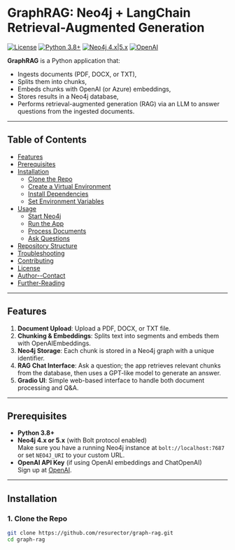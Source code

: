 # GraphRAG: Neo4j + LangChain Retrieval-Augmented Generation

[![License](https://img.shields.io/badge/License-MIT-blue.svg)](#license)
[![Python 3.8+](https://img.shields.io/badge/Python-3.8%2B-green.svg)](#prerequisites)
[![Neo4j 4.x|5.x](https://img.shields.io/badge/Neo4j-4.x%20%7C%205.x-008CC1.svg)](https://neo4j.com/)
[![OpenAI](https://img.shields.io/badge/OpenAI-API%20Key-lightgrey)](https://platform.openai.com/)

**GraphRAG** is a Python application that:
- Ingests documents (PDF, DOCX, or TXT),
- Splits them into chunks,
- Embeds chunks with OpenAI (or Azure) embeddings,
- Stores results in a Neo4j database,
- Performs retrieval-augmented generation (RAG) via an LLM to answer questions from the ingested documents.

---

## Table of Contents
- [Features](#features)
- [Prerequisites](#prerequisites)
- [Installation](#installation)
  - [Clone the Repo](#1-clone-the-repo)
  - [Create a Virtual Environment](#2-create-a-virtual-environment-optional)
  - [Install Dependencies](#3-install-dependencies)
  - [Set Environment Variables](#4-set-environment-variables)
- [Usage](#usage)
  - [Start Neo4j](#start-neo4j)
  - [Run the App](#run-the-app)
  - [Process Documents](#process-documents)
  - [Ask Questions](#ask-questions)
- [Repository Structure](#repository-structure)
- [Troubleshooting](#troubleshooting)
- [Contributing](#contributing)
- [License](#license)
- [Author--Contact](#author--contact)
- [Further-Reading](#further-reading)

---

## Features

1. **Document Upload**: Upload a PDF, DOCX, or TXT file.  
2. **Chunking & Embeddings**: Splits text into segments and embeds them with OpenAIEmbeddings.  
3. **Neo4j Storage**: Each chunk is stored in a Neo4j graph with a unique identifier.  
4. **RAG Chat Interface**: Ask a question; the app retrieves relevant chunks from the database, then uses a GPT-like model to generate an answer.  
5. **Gradio UI**: Simple web-based interface to handle both document processing and Q&A.

---

## Prerequisites

- **Python 3.8+**
- **Neo4j 4.x or 5.x** (with Bolt protocol enabled)  
  Make sure you have a running Neo4j instance at `bolt://localhost:7687` or set `NEO4J_URI` to your custom URL.
- **OpenAI API Key** (if using OpenAI embeddings and ChatOpenAI)  
  Sign up at [OpenAI](https://platform.openai.com/).

---

## Installation

### 1. Clone the Repo
```bash
git clone https://github.com/resurector/graph-rag.git
cd graph-rag





